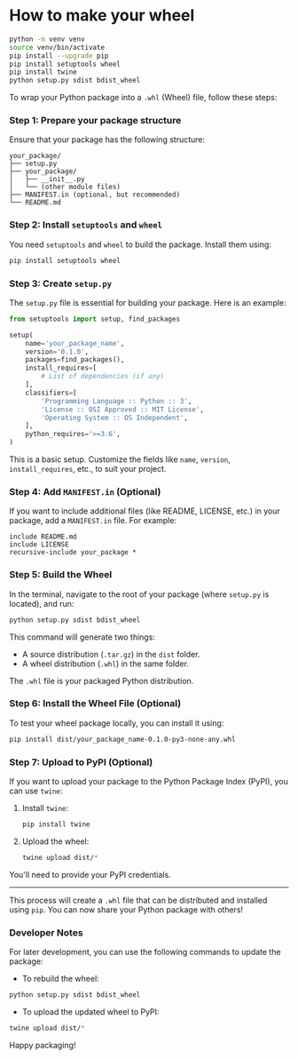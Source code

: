 # How to make your wheel

```bash
python -m venv venv
source venv/bin/activate
pip install --upgrade pip
pip install setuptools wheel
pip install twine
python setup.py sdist bdist_wheel
```

To wrap your Python package into a `.whl` (Wheel) file, follow these steps:

### Step 1: Prepare your package structure

Ensure that your package has the following structure:

```
your_package/
├── setup.py
├── your_package/
│   ├── __init__.py
│   └── (other module files)
├── MANIFEST.in (optional, but recommended)
└── README.md
```

### Step 2: Install `setuptools` and `wheel`

You need `setuptools` and `wheel` to build the package. Install them using:

```bash
pip install setuptools wheel
```

### Step 3: Create `setup.py`

The `setup.py` file is essential for building your package. Here is an example:

```python
from setuptools import setup, find_packages

setup(
    name='your_package_name',
    version='0.1.0',
    packages=find_packages(),
    install_requires=[
        # List of dependencies (if any)
    ],
    classifiers=[
        'Programming Language :: Python :: 3',
        'License :: OSI Approved :: MIT License',
        'Operating System :: OS Independent',
    ],
    python_requires='>=3.6',
)
```

This is a basic setup. Customize the fields like `name`, `version`, `install_requires`, etc., to suit your project.

### Step 4: Add `MANIFEST.in` (Optional)

If you want to include additional files (like README, LICENSE, etc.) in your package, add a `MANIFEST.in` file. For example:

```
include README.md
include LICENSE
recursive-include your_package *
```

### Step 5: Build the Wheel

In the terminal, navigate to the root of your package (where `setup.py` is located), and run:

```bash
python setup.py sdist bdist_wheel
```

This command will generate two things:
- A source distribution (`.tar.gz`) in the `dist` folder.
- A wheel distribution (`.whl`) in the same folder.

The `.whl` file is your packaged Python distribution.

### Step 6: Install the Wheel File (Optional)

To test your wheel package locally, you can install it using:

```bash
pip install dist/your_package_name-0.1.0-py3-none-any.whl
```

### Step 7: Upload to PyPI (Optional)

If you want to upload your package to the Python Package Index (PyPI), you can use `twine`:

1. Install `twine`:

   ```bash
   pip install twine
   ```

2. Upload the wheel:

   ```bash
   twine upload dist/*
   ```

You'll need to provide your PyPI credentials.

---

This process will create a `.whl` file that can be distributed and installed using `pip`. You can now share your Python package with others!

### Developer Notes

For later development, you can use the following commands to update the package:

- To rebuild the wheel:

```bash
python setup.py sdist bdist_wheel
```

- To upload the updated wheel to PyPI:

```bash
twine upload dist/*
```

Happy packaging!
